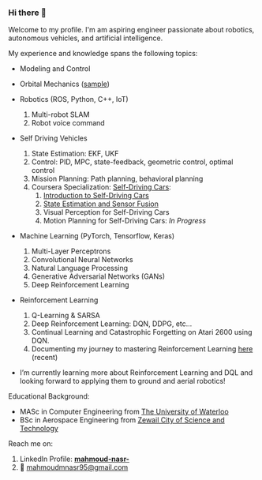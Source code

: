 ### Hi there 👋

Welcome to my profile. I'm am aspiring engineer passionate about robotics, autonomous vehicles, and artificial intelligence.

My experience and knowledge spans the following topics:

* Modeling and Control

* Orbital Mechanics ([sample](https://github.com/mm-nasr/orbital_maneuver))

* Robotics (ROS, Python, C++, IoT)
  1. Multi-robot SLAM
  2. Robot voice command
  
* Self Driving Vehicles
  1. State Estimation: EKF, UKF
  1. Control: PID, MPC, state-feedback, geometric control, optimal control
  1. Mission Planning: Path planning, behavioral planning
  1. Coursera Specialization: [Self-Driving Cars](https://www.coursera.org/specializations/self-driving-cars?#courses):
      1. [Introduction to Self-Driving Cars](https://www.coursera.org/account/accomplishments/certificate/7LDS6WGT6QXM)
      1. [State Estimation and Sensor Fusion](https://www.coursera.org/account/accomplishments/certificate/JKLAXWYXSP9G)
      1. Visual Perception for Self-Driving Cars
      1. Motion Planning for Self-Driving Cars: *In Progress*

* Machine Learning (PyTorch, Tensorflow, Keras)
  1. Multi-Layer Perceptrons
  2. Convolutional Neural Networks
  3. Natural Language Processing
  4. Generative Adversarial Networks (GANs)
  5. Deep Reinforcement Learning

* Reinforcement Learning
  1. Q-Learning & SARSA
  2. Deep Reinforcement Learning: DQN, DDPG, etc...
  3. Continual Learning and Catastrophic Forgetting on Atari 2600 using DQN.
  4. Documenting my journey to mastering Reinforcement Learning [here](https://github.com/mm-nasr/road2RL) (recent)
  
* I’m currently learning more about Reinforcement Learning and DQL and looking forward to applying them to ground and aerial robotics!

Educational Background:
* MASc in Computer Engineering from [The University of Waterloo](https://uwaterloo.ca/)
* BSc in Aerospace Engineering from [Zewail City of Science and Technology](https://www.zewailcity.edu.eg/main/index.php?lang=en)

Reach me on:
1. LinkedIn Profile: __[mahmoud-nasr-](https://www.linkedin.com/in/mahmoud-nasr-/)__
2. :e-mail: mahmoudmnasr95@gmail.com 
<!--
**mm-nasr/mm-nasr** is a ✨ _special_ ✨ repository because its `README.md` (this file) appears on your GitHub profile.

Here are some ideas to get you started:

- 🔭 I’m currently working on ...
- 🌱 I’m currently learning ...
- 👯 I’m looking to collaborate on ...
- 🤔 I’m looking for help with ...
- 💬 Ask me about ...
- 📫 How to reach me: ...
- 😄 Pronouns: ...
- ⚡ Fun fact: ...
-->
